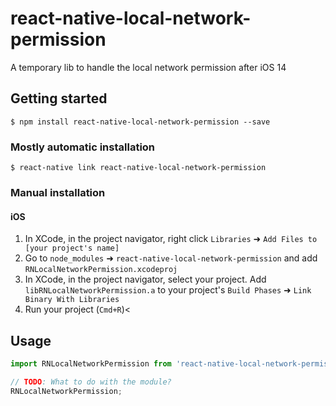 
# react-native-local-network-permission
A temporary lib to handle the local network permission after iOS 14  

## Getting started

`$ npm install react-native-local-network-permission --save`

### Mostly automatic installation

`$ react-native link react-native-local-network-permission`

### Manual installation


#### iOS

1. In XCode, in the project navigator, right click `Libraries` ➜ `Add Files to [your project's name]`
2. Go to `node_modules` ➜ `react-native-local-network-permission` and add `RNLocalNetworkPermission.xcodeproj`
3. In XCode, in the project navigator, select your project. Add `libRNLocalNetworkPermission.a` to your project's `Build Phases` ➜ `Link Binary With Libraries`
4. Run your project (`Cmd+R`)<


## Usage
```javascript
import RNLocalNetworkPermission from 'react-native-local-network-permission';

// TODO: What to do with the module?
RNLocalNetworkPermission;
```
  